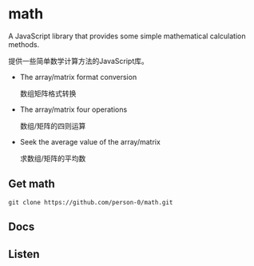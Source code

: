 # math
A JavaScript library that provides some simple mathematical calculation methods. 

提供一些简单数学计算方法的JavaScript库。
- The array/matrix format conversion

	数组矩阵格式转换
- The array/matrix four operations
	
  数组/矩阵的四则运算
- Seek the average value of the array/matrix 

  求数组/矩阵的平均数
## Get math
`git clone https://github.com/person-0/math.git`
## Docs

## Listen
